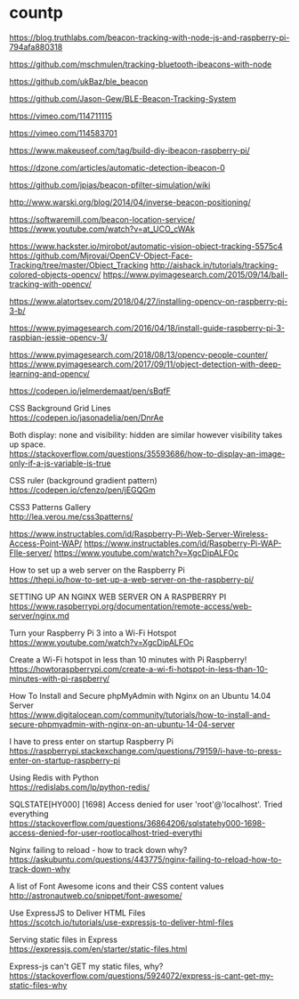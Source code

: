 # countp

https://blog.truthlabs.com/beacon-tracking-with-node-js-and-raspberry-pi-794afa880318

https://github.com/mschmulen/tracking-bluetooth-ibeacons-with-node

https://github.com/ukBaz/ble_beacon

https://github.com/Jason-Gew/BLE-Beacon-Tracking-System

https://vimeo.com/114711115

https://vimeo.com/114583701


https://www.makeuseof.com/tag/build-diy-ibeacon-raspberry-pi/

https://dzone.com/articles/automatic-detection-ibeacon-0


https://github.com/jpias/beacon-pfilter-simulation/wiki

http://www.warski.org/blog/2014/04/inverse-beacon-positioning/

https://softwaremill.com/beacon-location-service/
https://www.youtube.com/watch?v=at_UCO_cWAk



https://www.hackster.io/mjrobot/automatic-vision-object-tracking-5575c4
https://github.com/Mjrovai/OpenCV-Object-Face-Tracking/tree/master/Object_Tracking
http://aishack.in/tutorials/tracking-colored-objects-opencv/
https://www.pyimagesearch.com/2015/09/14/ball-tracking-with-opencv/



https://www.alatortsev.com/2018/04/27/installing-opencv-on-raspberry-pi-3-b/

https://www.pyimagesearch.com/2016/04/18/install-guide-raspberry-pi-3-raspbian-jessie-opencv-3/





https://www.pyimagesearch.com/2018/08/13/opencv-people-counter/
https://www.pyimagesearch.com/2017/09/11/object-detection-with-deep-learning-and-opencv/

https://codepen.io/jelmerdemaat/pen/sBqfF

CSS Background Grid Lines</br>
https://codepen.io/jasonadelia/pen/DnrAe

Both display: none and visibility: hidden are similar however visibility takes up space.</br>
https://stackoverflow.com/questions/35593686/how-to-display-an-image-only-if-a-js-variable-is-true

CSS ruler (background gradient pattern)</br>
https://codepen.io/cfenzo/pen/jEGQGm

CSS3 Patterns Gallery</br>
http://lea.verou.me/css3patterns/

https://www.instructables.com/id/Raspberry-Pi-Web-Server-Wireless-Access-Point-WAP/
https://www.instructables.com/id/Raspberry-Pi-WAP-FIle-server/
https://www.youtube.com/watch?v=XgcDipALFOc

How to set up a web server on the Raspberry Pi</br>
https://thepi.io/how-to-set-up-a-web-server-on-the-raspberry-pi/

SETTING UP AN NGINX WEB SERVER ON A RASPBERRY PI</br>
https://www.raspberrypi.org/documentation/remote-access/web-server/nginx.md

Turn your Raspberry Pi 3 into a Wi-Fi Hotspot</br>
https://www.youtube.com/watch?v=XgcDipALFOc

Create a Wi-Fi hotspot in less than 10 minutes with Pi Raspberry!</br>
https://howtoraspberrypi.com/create-a-wi-fi-hotspot-in-less-than-10-minutes-with-pi-raspberry/</br>

How To Install and Secure phpMyAdmin with Nginx on an Ubuntu 14.04 Server</br>
https://www.digitalocean.com/community/tutorials/how-to-install-and-secure-phpmyadmin-with-nginx-on-an-ubuntu-14-04-server</br>

I have to press enter on startup Raspberry Pi</br>
https://raspberrypi.stackexchange.com/questions/79159/i-have-to-press-enter-on-startup-raspberry-pi</br>

Using Redis with Python</br>
https://redislabs.com/lp/python-redis/</br>

SQLSTATE[HY000] [1698] Access denied for user 'root'@'localhost'. Tried everything</br>
https://stackoverflow.com/questions/36864206/sqlstatehy000-1698-access-denied-for-user-rootlocalhost-tried-everythi</br>

Nginx failing to reload - how to track down why?</br>
https://askubuntu.com/questions/443775/nginx-failing-to-reload-how-to-track-down-why</br>


A list of Font Awesome icons and their CSS content values</br>
http://astronautweb.co/snippet/font-awesome/

Use ExpressJS to Deliver HTML Files</br>
https://scotch.io/tutorials/use-expressjs-to-deliver-html-files

Serving static files in Express</br>
https://expressjs.com/en/starter/static-files.html

Express-js can't GET my static files, why?</br>
https://stackoverflow.com/questions/5924072/express-js-cant-get-my-static-files-why

